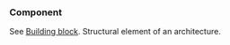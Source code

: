 ### Component

See [Building block](#term-building-block). Structural element of an architecture.


